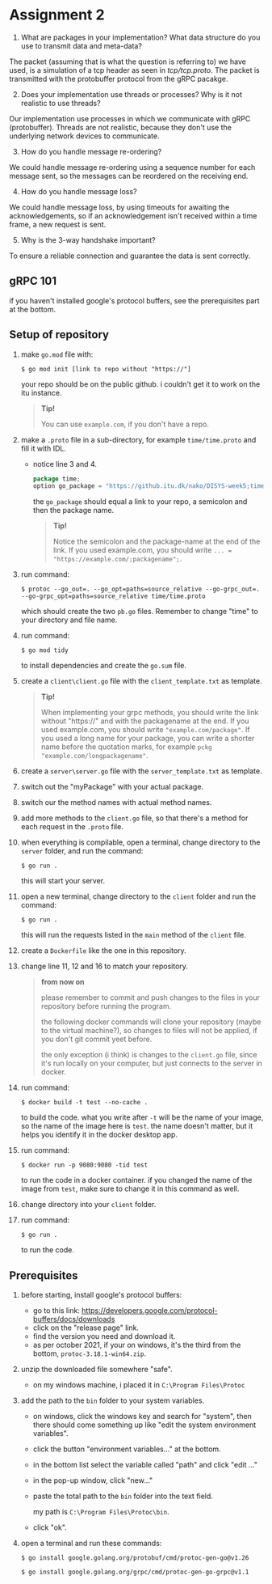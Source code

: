 # Assignment 2

1. What are packages in your implementation? What data structure do you use to transmit data and meta-data?

The packet (assuming that is what the question is referring to) we have used, is a simulation of a tcp header as seen in *tcp/tcp.proto*. The packet is transmitted with the protobuffer protocol from the gRPC pacakge.

2. Does your implementation use threads or processes? Why is it not realistic to use threads?

Our implementation use processes in which we communicate with gRPC (protobuffer). Threads are not realistic, because they don't use the underlying network devices to communicate.

3. How do you handle message re-ordering?

We could handle message re-ordering using a sequence number for each message sent, so the messages can be reordered on the receiving end.

4. How do you handle message loss?

We could handle message loss, by using timeouts for awaiting the acknowledgements, so if an acknowledgement isn't received within a time frame, a new request is sent.

5. Why is the 3-way handshake important?

To ensure a reliable connection and guarantee the data is sent correctly.

## gRPC 101

if you haven't installed google's protocol buffers, see the prerequisites part at the bottom.

## Setup of repository

1. make ``go.mod`` file with:

    ``$ go mod init [link to repo without "https://"]``

    your repo should be on the public github. i couldn't get it to work on the itu instance.
    > **Tip!**
    > 
    > You can use ``example.com``, if you don't have a repo.
2. make a ``.proto`` file in a sub-directory, for example ``time/time.proto`` and fill it with IDL.
    - notice line 3 and 4.

        ```Go
        package time;
        option go_package = "https://github.itu.dk/nako/DISYS-week5;time";
        ```

        the ``go_package`` should equal a link to your repo, a semicolon and then the package name.
        > **Tip!**
        > 
        > Notice the semicolon and the package-name at the end of the link. If you used example.com, you should write ``... = "https://example.com/;packagename";``.
3. run command:

    ``$ protoc --go_out=. --go_opt=paths=source_relative --go-grpc_out=. --go-grpc_opt=paths=source_relative time/time.proto``

    which should create the two ``pb.go`` files. Remember to change "time" to your directory and file name.
4. run command:

    ``$ go mod tidy``

    to install dependencies and create the ``go.sum`` file.
5. create a ``client\client.go`` file with the ``client_template.txt`` as template.
    > **Tip!**
    >
    > When implementing your grpc methods, you should write the link without "https://" and with the packagename at the end. If you used example.com, you should write ``"example.com/package"``. If you used a long name for your package, you can write a shorter name before the quotation marks, for example ``pckg "example.com/longpackagename"``.
6. create a ``server\server.go`` file with the ``server_template.txt`` as template.
7. switch out the "myPackage" with your actual package.
8. switch our the method names with actual method names.
9. add more methods to the ``client.go`` file, so that there's a method for each request in the ``.proto`` file.
10. when everything is compilable, open a terminal, change directory to the ``server`` folder, and run the command:

    ``$ go run .``

    this will start your server.
11. open a new terminal, change directory to the ``client`` folder and run the command:

    ``$ go run .``

    this will run the requests listed in the ``main`` method of the ``client`` file.
12. create a ``Dockerfile`` like the one in this repository.
13. change line 11, 12 and 16 to match your repository.
    > **from now on**
    >
    > please remember to commit and push changes to the files in your repository before running the program.
    >
    > the following docker commands will clone your repository (maybe to the virtual machine?), so changes to files will not be applied, if you don't git commit yeet before.
    >
    > the only exception (i think) is changes to the ``client.go`` file, since it's run locally on your computer, but just connects to the server in docker.
14. run command:

    ``$ docker build -t test --no-cache .``

    to build the code. what you write after ``-t`` will be the name of your image, so the name of the image here is ``test``. the name doesn't matter, but it helps you identify it in the docker desktop app.
15. run command:

    ``$ docker run -p 9080:9080 -tid test``

    to run the code in a docker container. if you changed the name of the image from ``test``, make sure to change it in this command as well.
16. change directory into your ``client`` folder.
17. run command:

    ``$ go run .``

    to run the code.

## Prerequisites

1. before starting, install google's protocol buffers:
    - go to this link: <https://developers.google.com/protocol-buffers/docs/downloads>
    - click on the "release page" link.
    - find the version you need and download it.
    - as per october 2021, if your on windows, it's the third from the bottom, ``protoc-3.18.1-win64.zip``.
2. unzip the downloaded file somewhere "safe".
    - on my windows machine, i placed it in ``C:\Program Files\Protoc``
3. add the path to the ``bin`` folder to your system variables.
    - on windows, click the windows key and search for "system", then there should come something up like "edit the system environment variables".
    - click the button "environment variables..." at the bottom.
    - in the bottom list select the variable called "path" and click "edit ..."
    - in the pop-up window, click "new..."
    - paste the total path to the ``bin`` folder into the text field.

        my path is ``C:\Program Files\Protoc\bin``.
    - click "ok".
4. open a terminal and run these commands:

    ``$ go install google.golang.org/protobuf/cmd/protoc-gen-go@v1.26``

    ``$ go install google.golang.org/grpc/cmd/protoc-gen-go-grpc@v1.1``
